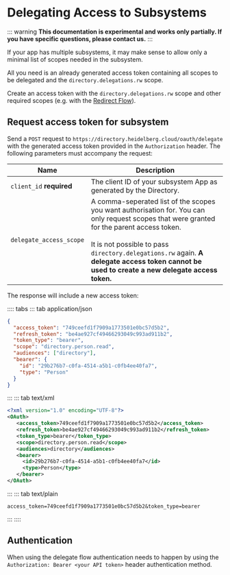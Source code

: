 # Delegating Access to Subsystems

::: warning
**This documentation is experimental and works only partially. If you have specific questions, please contact us.**
:::

If your app has multiple subsystems, it may make sense to allow only a minimal list of scopes needed in the subsystem.

All you need is an already generated access token containing all scopes to be delegated and the `directory.delegations.rw` scope.

Create an access token with the `directory.delegations.rw` scope and other required scopes (e.g. with the [Redirect Flow](./redirect-flow.html)).

## Request access token for subsystem

Send a `POST` request to `https://directory.heidelberg.cloud/oauth/delegate` with the generated access token provided in the `Authorization` header. The following parameters must accompany the request:

| Name                     | Description                                                                                                                                                                                                                                                                                      |
| ------------------------ | ------------------------------------------------------------------------------------------------------------------------------------------------------------------------------------------------------------------------------------------------------------------------------------------------ |
| `client_id` **required** | The client ID of your subsystem App as generated by the Directory.                                                                                                                                                                                                                               |
| `delegate_access_scope`  | A comma-seperated list of the scopes you want authorisation for. You can only request scopes that were granted for the parent access token.<br><br>It is not possible to pass `directory.delegations.rw` again. **A delegate access token cannot be used to create a new delegate access token.** |

The response will include a new access token:

:::: tabs
::: tab application/json

```json
{
  "access_token": "749ceefd1f7909a1773501e0bc57d5b2",
  "refresh_token": "be4ae927cf49466293049c993ad911b2",
  "token_type": "bearer",
  "scope": "directory.person.read",
  "audiences": ["directory"],
  "bearer": {
    "id": "29b276b7-c0fa-4514-a5b1-c0fb4ee40fa7",
    "type": "Person"
  }
}
```

:::
::: tab text/xml

```xml
<?xml version="1.0" encoding="UTF-8"?>
<OAuth>
   <access_token>749ceefd1f7909a1773501e0bc57d5b2</access_token>
   <refresh_token>be4ae927cf49466293049c993ad911b2</refresh_token>
   <token_type>bearer</token_type>
   <scope>directory.person.read</scope>
   <audiences>directory</audiences>
   <bearer>
     <id>29b276b7-c0fa-4514-a5b1-c0fb4ee40fa7</id>
     <type>Person</type>
   </bearer>
</OAuth>
```

:::
::: tab text/plain

```
access_token=749ceefd1f7909a1773501e0bc57d5b2&token_type=bearer
```

:::
::::

## Authentication

When using the delegate flow authentication needs to happen by using the `Authorization: Bearer <your API token>` header authentication method.

